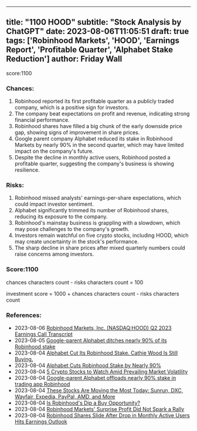 
---
title: "1100 HOOD"
subtitle: "Stock Analysis by ChatGPT"
date: 2023-08-06T11:05:51
draft: true
tags: ['Robinhood Markets', 'HOOD', 'Earnings Report', 'Profitable Quarter', 'Alphabet Stake Reduction']
author: Friday Wall
---

score:1100
### Chances:
1. Robinhood reported its first profitable quarter as a publicly traded company, which is a positive sign for investors.
2. The company beat expectations on profit and revenue, indicating strong financial performance.
3. Robinhood shares have filled a big chunk of the early downside price gap, showing signs of improvement in share prices.
4. Google parent company Alphabet reduced its stake in Robinhood Markets by nearly 90% in the second quarter, which may have limited impact on the company's future.
5. Despite the decline in monthly active users, Robinhood posted a profitable quarter, suggesting the company's business is showing resilience.
### Risks:
1. Robinhood missed analysts' earnings-per-share expectations, which could impact investor sentiment.
2. Alphabet significantly trimmed its number of Robinhood shares, reducing its exposure to the company.
3. Robinhood's mainstay business is grappling with a slowdown, which may pose challenges to the company's growth.
4. Investors remain watchful on five crypto stocks, including HOOD, which may create uncertainty in the stock's performance.
5. The sharp decline in share prices after mixed quarterly numbers could raise concerns among investors.
### Score:1100
chances characters count - risks characters count = 100

investment score = 1000 + chances characters count - risks characters count
### References:
- 2023-08-06 [Robinhood Markets, Inc. (NASDAQ:HOOD) Q2 2023 Earnings Call Transcript](https://finance.yahoo.com/news/robinhood-markets-inc-nasdaq-hood-173008568.html?.tsrc=rss)
- 2023-08-05 [Google-parent Alphabet ditches nearly 90% of its Robinhood stake](https://finance.yahoo.com/news/google-parent-alphabet-ditches-nearly-200912862.html?.tsrc=rss)
- 2023-08-04 [Alphabet Cut Its Robinhood Stake. Cathie Wood Is Still Buying.](https://finance.yahoo.com/m/dba7bcdb-e183-348f-8871-5a2e5248c6df/alphabet-cut-its-robinhood.html?.tsrc=rss)
- 2023-08-04 [Alphabet Cuts Robinhood Stake by Nearly 90%](https://finance.yahoo.com/m/2876ba57-eae3-317c-bd93-a9c59e0f50bc/alphabet-cuts-robinhood-stake.html?.tsrc=rss)
- 2023-08-04 [5 Crypto Stocks to Watch Amid Prevailing Market Volatility](https://finance.yahoo.com/news/5-crypto-stocks-watch-amid-125000374.html?.tsrc=rss)
- 2023-08-04 [Google-parent Alphabet offloads nearly 90% stake in trading app Robinhood](https://finance.yahoo.com/news/alphabet-slashes-stake-trading-app-103124297.html?.tsrc=rss)
- 2023-08-04 [These Stocks Are Moving the Most Today: Sunrun, DXC, Wayfair, Expedia, PayPal, AMD, and More](https://finance.yahoo.com/m/0ab8e8c1-0a5d-3aaa-9792-a883c7738ae0/these-stocks-are-moving-the.html?.tsrc=rss)
- 2023-08-04 [Is Robinhood's Dip a Buy Opportunity?](https://finance.yahoo.com/m/611b970a-6834-345d-9a87-2a0500667b36/is-robinhood%27s-dip-a-buy.html?.tsrc=rss)
- 2023-08-04 [Robinhood Markets' Surprise Profit Did Not Spark a Rally](https://finance.yahoo.com/news/robinhood-markets-surprise-profit-did-163441041.html?.tsrc=rss)
- 2023-08-04 [Robinhood Shares Slide After Drop in Monthly Active Users Hits Earnings Outlook](https://finance.yahoo.com/m/62955957-3366-33b2-935b-9dc1f730f84b/robinhood-shares-slide-after.html?.tsrc=rss)


                